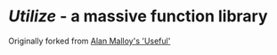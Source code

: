*Utilize* - a massive function library
======================================

Originally forked from [Alan Malloy's 'Useful'](https://github.com/flatland/useful)
